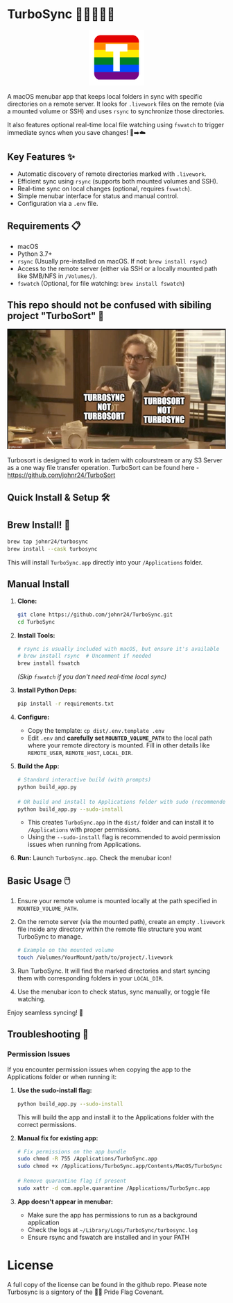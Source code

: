 # TurboSync 🏳️‍🌈🚀🏳️‍⚧️

<p align="center"><img src="turbo_sync/icon.png" alt="the turbo link icon which is a gay pride flag with the letter T in the middle of it, the icon has rounded corners much like any other app icon" width="128"></p>

A macOS menubar app that keeps local folders in sync with specific directories on a remote server. It looks for `.livework` files on the remote (via a mounted volume or SSH) and uses `rsync` to synchronize those directories.

It also features optional real-time local file watching using `fswatch` to trigger immediate syncs when you save changes! 💾➡️☁️

## Key Features ✨

*   Automatic discovery of remote directories marked with `.livework`.
*   Efficient sync using `rsync` (supports both mounted volumes and SSH).
*   Real-time sync on local changes (optional, requires `fswatch`).
*   Simple menubar interface for status and manual control.
*   Configuration via a `.env` file.

## Requirements 📋

*   macOS
*   Python 3.7+
*   `rsync` (Usually pre-installed on macOS. If not: `brew install rsync`)
*   Access to the remote server (either via SSH or a locally mounted path like SMB/NFS in `/Volumes/`).
*   `fswatch` (Optional, for file watching: `brew install fswatch`)

## This repo should not be confused with sibiling project "TurboSort" 👀
<p align="center"><img src="readme/image.png" alt="The image depicts a David Mitchell from that Mitchell and Web Look, in the get me hennimore sketch, in a suit holding two signs one says Turbosync, Not TurboSort the other says, Turbo Sort not Turbo Sync, David is sitting down across from a table, a medium wide shot. set against an office background." width="512"></p>

Turbosort is designed to work in tadem with colourstream or any S3 Server as a one way file transfer operation. 
TurboSort can be found here - https://github.com/johnr24/TurboSort


## Quick Install & Setup 🛠️

## Brew Install! 🍻

```bash
brew tap johnr24/turbosync
brew install --cask turbosync
```
This will install `TurboSync.app` directly into your `/Applications` folder.
## Manual Install 
1.  **Clone:**
    ```bash
    git clone https://github.com/johnr24/TurboSync.git
    cd TurboSync
    ```

2.  **Install Tools:**
    ```bash
    # rsync is usually included with macOS, but ensure it's available
    # brew install rsync  # Uncomment if needed
    brew install fswatch
    ```
    *(Skip `fswatch` if you don't need real-time local sync)*

3.  **Install Python Deps:**
    ```bash
    pip install -r requirements.txt
    ```

4.  **Configure:**
    *   Copy the template: `cp dist/.env.template .env`
    *   Edit `.env` and **carefully set `MOUNTED_VOLUME_PATH`** to the local path where your remote directory is mounted. Fill in other details like `REMOTE_USER`, `REMOTE_HOST`, `LOCAL_DIR`.

5.  **Build the App:**
    ```bash
    # Standard interactive build (with prompts)
    python build_app.py
    
    # OR build and install to Applications folder with sudo (recommended)
    python build_app.py --sudo-install
    ```
    *   This creates `TurboSync.app` in the `dist/` folder and can install it to `/Applications` with proper permissions.
    *   Using the `--sudo-install` flag is recommended to avoid permission issues when running from Applications.

6.  **Run:** Launch `TurboSync.app`. Check the menubar icon!

## Basic Usage 🖱️

1.  Ensure your remote volume is mounted locally at the path specified in `MOUNTED_VOLUME_PATH`.
2.  On the remote server (via the mounted path), create an empty `.livework` file inside any directory within the remote file structure you want TurboSync to manage.

    ```bash
    # Example on the mounted volume
    touch /Volumes/YourMount/path/to/project/.livework
    ```
3.  Run TurboSync. It will find the marked directories and start syncing them with corresponding folders in your `LOCAL_DIR`.
4.  Use the menubar icon to check status, sync manually, or toggle file watching.

Enjoy seamless syncing! 🎉

## Troubleshooting 🔧

### Permission Issues

If you encounter permission issues when copying the app to the Applications folder or when running it:

1. **Use the sudo-install flag:**
   ```bash
   python build_app.py --sudo-install
   ```
   This will build the app and install it to the Applications folder with the correct permissions.

2. **Manual fix for existing app:**
   ```bash
   # Fix permissions on the app bundle
   sudo chmod -R 755 /Applications/TurboSync.app
   sudo chmod +x /Applications/TurboSync.app/Contents/MacOS/TurboSync
   
   # Remove quarantine flag if present
   sudo xattr -d com.apple.quarantine /Applications/TurboSync.app
   ```

3. **App doesn't appear in menubar:**
   - Make sure the app has permissions to run as a background application
   - Check the logs at `~/Library/Logs/TurboSync/turbosync.log`
   - Ensure rsync and fswatch are installed and in your PATH

# License

A full copy of the license can be found in the github repo.
Please note Turbosync is a signtory of the 🏳️‍🌈 Pride Flag Covenant.
